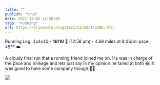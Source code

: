 ```yaml
---
title: ""
publish: "true"
date: 2021-12-02 12:58:00
tags: "Running"
url: https://ericmwalk.blog/2021/12/02/143306.html
---
```


Running Log: 4x4x40 - **10/10** 🎉 (12:58 pm) - 4.69 miles at 8:06/mi pace, 45°F ☁️

A cloudy final run that a running friend joined me on. He was in charge of the pace and mileage and lets just say in my opinion he failed at both 😁. It was good to have some company though.🏃‍♂️

![](https://ericmwalk.blog/uploads/2021/224356de7a.jpg)
